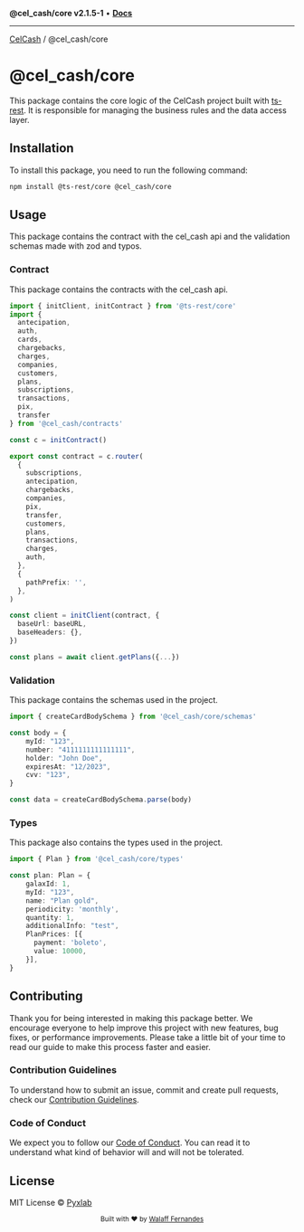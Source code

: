 **@cel_cash/core v2.1.5-1** • [**Docs**](modules.md)

***

[CelCash](../../README.md) / @cel\_cash/core

# @cel_cash/core

This package contains the core logic of the CelCash project built with [ts-rest]("https://ts-rest.com/docs/intro"). It is responsible for managing the business rules and the data access layer.

## Installation

To install this package, you need to run the following command:

```bash
npm install @ts-rest/core @cel_cash/core
```

## Usage

This package contains the contract with the cel_cash api and the validation schemas made with zod and typos.

### Contract

This package contains the contracts with the cel_cash api.

```typescript
import { initClient, initContract } from '@ts-rest/core'
import { 
  antecipation,
  auth,
  cards,
  chargebacks,
  charges,
  companies,
  customers,
  plans,
  subscriptions,
  transactions,
  pix,
  transfer
} from '@cel_cash/contracts'

const c = initContract()

export const contract = c.router(
  {
    subscriptions,
    antecipation,
    chargebacks,
    companies,
    pix,
    transfer,
    customers,
    plans,
    transactions,
    charges,
    auth,
  },
  {
    pathPrefix: '',
  },
)

const client = initClient(contract, {
  baseUrl: baseURL,
  baseHeaders: {},
})

const plans = await client.getPlans({...})
```

### Validation

This package contains the schemas used in the project.

```typescript
import { createCardBodySchema } from '@cel_cash/core/schemas'

const body = {
    myId: "123",
    number: "4111111111111111",
    holder: "John Doe",
    expiresAt: "12/2023",
    cvv: "123",
}

const data = createCardBodySchema.parse(body)
```

### Types

This package also contains the types used in the project.

```typescript
import { Plan } from '@cel_cash/core/types'

const plan: Plan = {
    galaxId: 1,
    myId: "123",
    name: "Plan gold",
    periodicity: 'monthly',
    quantity: 1,
    additionalInfo: "test",
    PlanPrices: [{
      payment: 'boleto',
      value: 10000,
    }],
}
```

## Contributing

Thank you for being interested in making this package better. We encourage everyone to help improve this project with new features, bug fixes, or performance improvements. Please take a little bit of your time to read our guide to make this process faster and easier.

### Contribution Guidelines

To understand how to submit an issue, commit and create pull requests, check our [Contribution Guidelines](/.github/CONTRIBUTING.md).

### Code of Conduct

We expect you to follow our [Code of Conduct](/.github/CODE_OF_CONDUCT.md). You can read it to understand what kind of behavior will and will not be tolerated.

## License

MIT License © [Pyxlab](https://github.com/Pyxlab)

<div align="center">
  <sub>Built with ❤︎ by <a href="https://github.com/lncitador">Walaff Fernandes</a>
</div>
